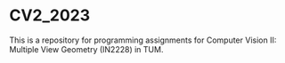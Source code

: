 # CV2_2023
This is a repository for programming assignments for Computer Vision II: Multiple View Geometry (IN2228) in TUM.
